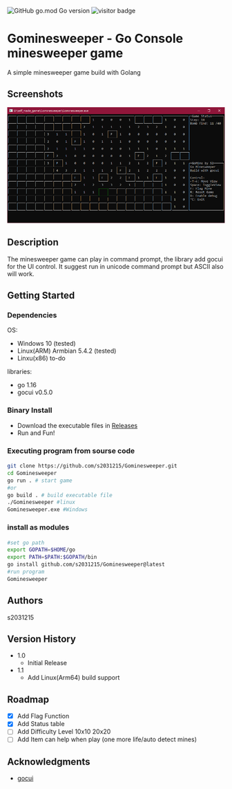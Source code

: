 ![GitHub go.mod Go version](https://img.shields.io/github/go-mod/go-version/s2031215/Go-minesweeper?&style=flat&logo=appveyor)
![visitor badge](https://visitor-badge.laobi.icu/badge?page_id=s2031215.Go-minesweeper)
# Gominesweeper - Go Console minesweeper game

A simple minesweeper game build with Golang

## Screenshots
![Screenshot](Screenshot.png?raw=true "Screenshot")

## Description

The minesweeper game can play in command prompt, the library add gocui for the UI control.
It suggest run in unicode command prompt but ASCII also will work.

## Getting Started

### Dependencies

OS:
* Windows 10 (tested)
* Linux(ARM) Armbian 5.4.2 (tested)
* Linxu(x86) to-do

libraries:
* go 1.16
* gocui v0.5.0

### Binary Install
- Download the executable files in [Releases](https://github.com/s2031215/Go-minesweeper/releases)
- Run and Fun!
### Executing program from sourse code

```sh
git clone https://github.com/s2031215/Gominesweeper.git
cd Gominesweeper
go run . # start game
#or
go build . # build executable file
./Gominesweeper #linux
Gominesweeper.exe #Windows
```

### install as modules 
```sh
#set go path
export GOPATH=$HOME/go
export PATH=$PATH:$GOPATH/bin
go install github.com/s2031215/Gominesweeper@latest
#run program
Gominesweeper
```

## Authors

s2031215

## Version History

* 1.0
    * Initial Release
* 1.1
    * Add Linux(Arm64) build support
    
## Roadmap

- [x] Add Flag Function
- [x] Add Status table
- [ ] Add Difficulty Level 10x10 20x20
- [ ] Add Item can help when play (one more life/auto detect mines)

## Acknowledgments

* [gocui](https://github.com/jroimartin/gocui)
